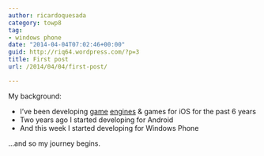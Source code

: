 ```yaml
---
author: ricardoquesada
category: towp8
tag:
- windows phone
date: "2014-04-04T07:02:46+00:00"
guid: http://riq64.wordpress.com/?p=3
title: First post
url: /2014/04/04/first-post/

---
```


My background:

- I’ve been
  developing [game](http://www.cocos2d-x.org/) [engines](http://www.cocos2d-iphone.org/) &
  games for iOS for the past 6 years
- Two years ago I started developing for Android
- And this week I started developing for Windows Phone

…and so my journey begins.
